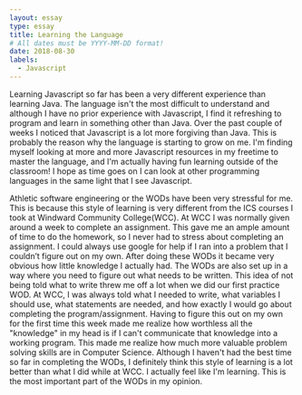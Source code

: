 ```yaml
---
layout: essay
type: essay
title: Learning the Language
# All dates must be YYYY-MM-DD format!
date: 2018-08-30
labels:
  - Javascript
---
```

Learning Javascript so far has been a very different experience than learning Java. The language isn't the most difficult to understand and although I have no prior experience with Javascript, I find it refreshing to program and learn in something other than Java. Over the past couple of weeks I noticed that Javascript is a lot more forgiving than Java. This is probably the reason why the language is starting to grow on me. I'm finding myself looking at more and more Javascript resources in my freetime to master the language, and I'm actually having fun learning outside of the classroom! I hope as time goes on I can look at other programming languages in the same light that I see Javascript. 

Athletic software engineering or the WODs have been very stressful for me. This is because this style of learning is very different from the ICS courses I took at Windward Community College(WCC). At WCC I was normally given around a week to complete an assignment. This gave me an ample amount of time to do the homework, so I never had to stress about completing an assignment. I could always use google for help if I ran into a problem that I couldn’t figure out on my own. After doing these WODs it became very obvious how little knowledge I actually had. The WODs are also set up in a way where you need to figure out what needs to be written. This idea of not being told what to write threw me off a lot when we did our first practice WOD. At WCC, I was always told what I needed to write, what variables I should use, what statements are needed, and how exactly I would go about completing the program/assignment. Having to figure this out on my own for the first time this week made me realize how worthless all the "knowledge" in my head is if I can't communicate that knowledge into a working program. This made me realize how much more valuable problem solving skills are in Computer Science. Although I haven't had the best time so far in completing the WODs, I definitely think this style of learning is a lot better than what I did while at WCC. I actually feel like I'm learning. This is the most important part of the WODs in my opinion.






